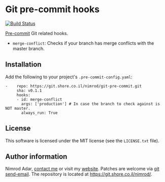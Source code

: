 # Git pre-commit hooks

[![Build
Status](https://travis-ci.org/adarnimrod/git-pre-commit.svg?branch=master)](https://travis-ci.org/adarnimrod/git-pre-commit)

[Pre-commit](http://pre-commit.com/) Git related hooks.

- `merge-conflict`: Checks if your branch has merge conflicts with the master
  branch.

## Installation

Add the following to your project's `.pre-commit-config.yaml`:

    -    repo: https://git.shore.co.il/nimrod/git-pre-commit.git
         sha: v0.1.1
         hooks:
         - id: merge-conflict
           args: ['production'] # In case the branch to check against is NOT master.
           always_run: True

## License

This software is licensed under the MIT license (see the `LICENSE.txt` file).

## Author information

Nimrod Adar, [contact me](mailto:nimrod@shore.co.il) or visit my
[website](https://www.shore.co.il/). Patches are welcome via [git
send-email](http://git-scm.com/book/en/v2/Git-Commands-Email). The repository is
located at <https://git.shore.co.il/nimrod/>.
